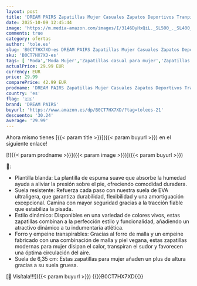 ```yaml
---
layout: post
title: 'DREAM PAIRS Zapatillas Mujer Casuales Zapatos Deportivos Tranpirables con Plataforma de 6.35cm con Suela Ligera de EVA Size 38.5 Blanco SDFN2406W'
date: 2025-10-09 12:45:44
image: 'https://m.media-amazon.com/images/I/3146DyHxQiL._SL500_._SL400_.jpg'
comments: true
category: ofertas
author: 'tole.es'
slug: 'B0CT7HX7XD-es DREAM PAIRS Zapatillas Mujer Casuales Zapatos Deportivos...'
sku: 'B0CT7HX7XD-es'
tags: [ 'Moda','Moda Mujer','Zapatillas casual para mujer','Zapatillas deportivas y de moda para mujer','Zapatos para mujer','dream pairs','zapatos','🇪🇸', ]
actualPrice: 29.99 EUR
currency: EUR
price: 29.99
comparePrice: 42.99 EUR
prodname: 'DREAM PAIRS Zapatillas Mujer Casuales Zapatos Deportivos Tranpirables con Plataforma de 6.35cm con Suela Ligera de EVA Size 38.5 Blanco SDFN2406W'
country: 'es'
flag: '🇪🇸'
brand: 'DREAM PAIRS'
buyurl: 'https://www.amazon.es/dp/B0CT7HX7XD/?tag=tolees-21'
descuento: '30.24'
average: '29.99'
---
```


Ahora mismo tienes [{{< param title >}}]({{< param buyurl >}}) en el siguiente enlace!

[![{{< param prodname >}}]({{< param image >}})]({{< param buyurl >}})

🔎:

- Plantilla blanda: La plantilla de espuma suave que absorbe la humedad ayuda a aliviar la presión sobre el pie, ofreciendo comodidad duradera.
- Suela resistente: Refuerza cada paso con nuestra suela de EVA ultraligera, que garantiza durabilidad, flexibilidad y una amortiguación excepcional. Camina con mayor seguridad gracias a la tracción fiable que estabiliza la pisada.
- Estilo dinámico: Disponibles en una variedad de colores vivos, estas zapatillas combinan a la perfección estilo y funcionalidad, añadiendo un atractivo dinámico a tu indumentaria atlética.
- Forro y empeine transpirables: Gracias al forro de malla y un empeine fabricado con una combinación de malla y piel vegana, estas zapatillas modernas para mujer disipan el calor, transpiran el sudor y favorecen una óptima circulación del aire.
- Suela de 6,35 cm: Estas zapatillas para mujer añaden un plus de altura gracias a su suela gruesa.

[🛒 Visítala!!!]({{< param buyurl >}})
{{<world>}}B0CT7HX7XD{{</world>}}
